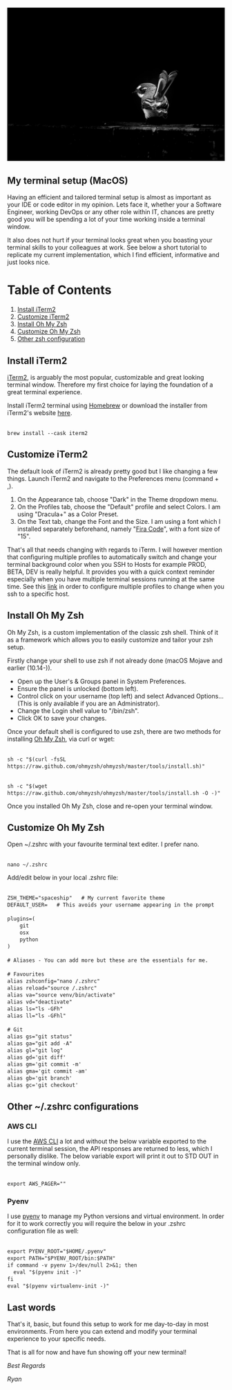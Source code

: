 ![](/static/markdownx/trevor-mckinnon-H3z8BDFIByU-unsplash.webp)

## My terminal setup (MacOS)

Having an efficient and tailored terminal setup is almost as important as your IDE or code editor in my opinion. Lets face it, whether your a Software Engineer, working DevOps or any other role within IT, chances are pretty good you will be spending a lot of your time working inside a terminal window.

It also does not hurt if your terminal looks great when you boasting your terminal skills to your colleagues at work. See below a short tutorial to replicate my current implementation, which I find efficient, informative and just looks nice.


# Table of Contents
1. [Install iTerm2](#install_iterm2)
2. [Customize iTerm2](#custom_iterm2)
3. [Install Oh My Zsh](#install_ohmyzsh)
4. [Customize Oh My Zsh](#custom_ohmyzsh)
5. [Other zsh configuration](#other_zsh)


<div id='install_iterm2' markdown='1'></div>

## Install iTerm2

[iTerm2](https://iterm2.com/), is arguably the most popular, customizable and great looking terminal window. Therefore my first choice for laying the foundation of a great terminal experience.

Install iTerm2 terminal using [Homebrew](https://brew.sh/) or download the installer from iTerm2's website [here](https://iterm2.com/).

<pre><code class="language-bash">
brew install --cask iterm2
</code></pre>

<div id='custom_iterm2' markdown='1'></div>

## Customize iTerm2
The default look of iTerm2 is already pretty good but I like changing a few things. Launch iTerm2 and navigate to the Preferences menu (command + ,).

1. On the Appearance tab, choose "Dark" in the Theme dropdown menu.
2. On the Profiles tab, choose the "Default" profile and select Colors. I am using "Dracula+" as a Color Preset.
3. On the Text tab, change the Font and the Size. I am using a font which I installed separately beforehand, namely "[Fira Code](https://github.com/tonsky/FiraCode)", with a font size of "15".

That's all that needs changing with regards to iTerm. I will however mention that configuring multiple profiles to automatically switch and change your terminal background color when you SSH to Hosts for example PROD, BETA, DEV is really helpful. It provides you with a quick context reminder especially when you have multiple terminal sessions running at the same time. See this [link](https://apple.stackexchange.com/questions/51739/how-to-change-color-profiles-on-ssh-iterm2-on-ssh) in order to configure multiple profiles to change when you ssh to a specific host.

<div id='install_ohmyzsh' markdown='1'></div>

## Install Oh My Zsh
Oh My Zsh, is a custom implementation of the classic zsh shell. Think of it as a framework which allows you to easily customize and tailor your zsh setup.

Firstly change your shell to use zsh if not already done (macOS Mojave and earlier (10.14-)).

* Open up the User's & Groups panel in System Preferences.
* Ensure the panel is unlocked (bottom left).
* Control click on your username (top left) and select Advanced Options... (This is only available if you are an Administrator).
* Change the Login shell value to "/bin/zsh".
* Click OK to save your changes.

Once your default shell is configured to use zsh, there are two methods for installing [Oh My Zsh](https://ohmyz.sh/#install), via curl or wget:

<pre><code class="language-bash">
sh -c "$(curl -fsSL https://raw.github.com/ohmyzsh/ohmyzsh/master/tools/install.sh)"
</code></pre>

<pre><code class="language-bash">
sh -c "$(wget https://raw.github.com/ohmyzsh/ohmyzsh/master/tools/install.sh -O -)"
</code></pre>

Once you installed Oh My Zsh, close and re-open your terminal window.

<div id='custom_ohmyzsh' markdown='1'></div>

## Customize Oh My Zsh

Open ~/.zshrc with your favourite terminal text editer. I prefer nano.

<pre><code class="language-bash">
nano ~/.zshrc
</code></pre>

Add/edit below in your local .zshrc file:

<pre><code class="language-bash">
ZSH_THEME="spaceship"   # My current favorite theme
DEFAULT_USER=<enter_username>   # This avoids your username appearing in the prompt

plugins=(
    git
    osx
    python
)

# Aliases - You can add more but these are the essentials for me.

# Favourites
alias zshconfig="nano /.zshrc"
alias reload="source /.zshrc"
alias va="source venv/bin/activate"
alias vd="deactivate"
alias ls="ls -GFh"
alias ll="ls -GFhl"

# Git
alias gs="git status"
alias ga="git add -A"
alias gl="git log"
alias gd='git diff'
alias gm='git commit -m'
alias gma='git commit -am'
alias gb='git branch'
alias gc='git checkout'
</code></pre>

<div id='other_zsh' markdown='1'></div>

## Other ~/.zshrc configurations
### AWS CLI
I use the [AWS CLI](https://aws.amazon.com/cli/) a lot and without the below variable exported to the current terminal session, the API responses are returned to less, which I personally dislike. The below variable export will print it out to STD OUT in the terminal window only.

<pre><code class="language-bash">
export AWS_PAGER=""
</code></pre>

### Pyenv
I use [pyenv](https://github.com/pyenv/pyenv) to manage my Python versions and virtual environment. In order for it to work correctly you will require the below in your .zshrc configuration file as well:

<pre><code class="language-bash">
export PYENV_ROOT="$HOME/.pyenv"
export PATH="$PYENV_ROOT/bin:$PATH"
if command -v pyenv 1>/dev/null 2>&1; then
  eval "$(pyenv init -)"
fi
eval "$(pyenv virtualenv-init -)"
</code></pre>

## Last words
That's it, basic, but found this setup to work for me day-to-day in most environments. From here you can extend and modify your terminal experience to your specific needs.

That is all for now and have fun showing off your new terminal!

*Best Regards*

*Ryan*